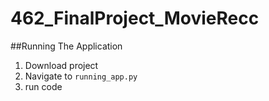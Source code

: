 ﻿# 462_FinalProject_MovieRecc

##Running The Application
1. Download project
2. Navigate to `running_app.py`
3. run code
